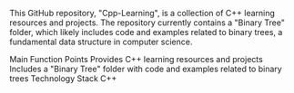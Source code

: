 This GitHub repository, "Cpp-Learning", is a collection of C++ learning resources and projects. The repository currently contains a "Binary Tree" folder, which likely includes code and examples related to binary trees, a fundamental data structure in computer science.

Main Function Points
Provides C++ learning resources and projects
Includes a "Binary Tree" folder with code and examples related to binary trees
Technology Stack
C++
